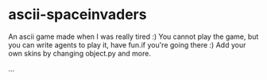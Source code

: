 # ascii-spaceinvaders
An ascii game made when I was really tired :)
You cannot play the game, but you can write agents to play it, have fun.if you're going there :)
Add your own skins by changing object.py and more.

<html>
<head>
  <link rel="stylesheet" type="text/css" href="asciinema-player.css" />
</head>
<body>
  <asciinema-player src="/267084.cast" cols="150" rows="50"></asciinema-player>
  ...
  <script src="asciinema-player.js"></script>
</body>
</html>
